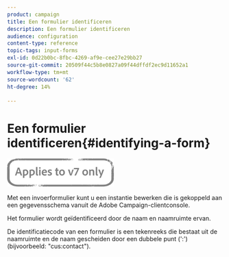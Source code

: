 ```yaml
---
product: campaign
title: Een formulier identificeren
description: Een formulier identificeren
audience: configuration
content-type: reference
topic-tags: input-forms
exl-id: 0d22b0bc-8fbc-4269-af9e-cee27e29bb27
source-git-commit: 20509f44c5b8e0827a09f44dffdf2ec9d11652a1
workflow-type: tm+mt
source-wordcount: '62'
ht-degree: 14%

---
```


# Een formulier identificeren{#identifying-a-form}

![](../../assets/v7-only.svg)

Met een invoerformulier kunt u een instantie bewerken die is gekoppeld aan een gegevensschema vanuit de Adobe Campaign-clientconsole.

Het formulier wordt geïdentificeerd door de naam en naamruimte ervan.

De identificatiecode van een formulier is een tekenreeks die bestaat uit de naamruimte en de naam gescheiden door een dubbele punt (&#39;:&#39;) (bijvoorbeeld: &quot;cus:contact&quot;).
